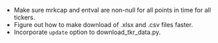 * Make sure mrkcap and entval are non-null for all points in time for all
  tickers.
* Figure out how to make download of .xlsx and .csv files faster.
* Incorporate `update` option to download_tkr_data.py.

